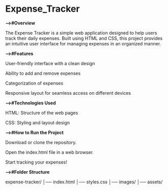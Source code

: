 # Expense_Tracker
**-->#Overview**

  The Expense Tracker is a simple web application designed to help users track their daily expenses. Built using HTML and CSS, this project provides an intuitive user interface for managing expenses in an organized manner.

**-->#Features**

   User-friendly interface with a clean design

   Ability to add and remove expenses

   Categorization of expenses

   Responsive layout for seamless access on different devices

**-->#Technologies Used**

   HTML: Structure of the web pages

   CSS: Styling and layout design

**-->#How to Run the Project**

  Download or clone the repository.

  Open the index.html file in a web browser.

  Start tracking your expenses!

**-->#Folder Structure**

  expense-tracker/
  │── index.html
  │── styles.css
  │── images/
  │── assets/


